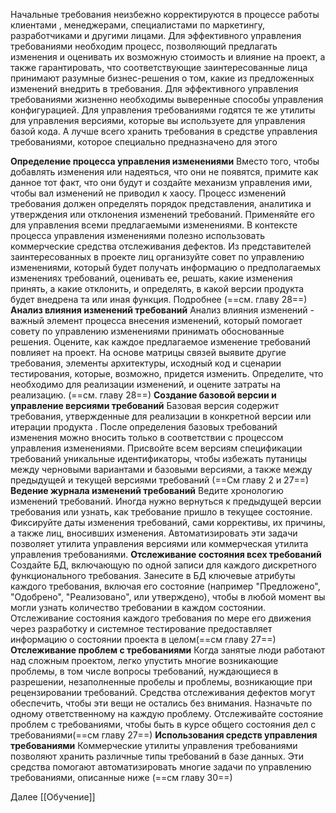 Начальные требования неизбежно корректируются в процессе работы клиентами , менеджерами, специалистами по маркетингу, разработчиками и другими лицами. Для эффективного управления требованиями необходим процесс, позволяющий предлагать изменения и оценивать их возможную стоимость и влияние на проект, а также гарантировать, что соответствующие заинтересованные лица принимают разумные бизнес-решения о том, какие из предложенных изменений внедрить в требования.
	Для эффективного управления требованиями	жизненно необходимы выверенные способы управления конфигурацией. Для управления требованиями годятся те же утилиты для управления версиями, которые вы используете для управления базой кода. А лучше всего хранить требования в средстве управления требованиями, которое специально предназначено для этого

**Определение процесса управления изменениями**
	Вместо того, чтобы добавлять изменения или надеяться, что они не появятся, примите как данное тот факт, что они будут и создайте механизм управления ими, чтобы вал изменений не приводил к хаосу. Процесс изменений требования должен определять порядок представления, аналитика и утверждения  или отклонения изменений требований. Применяйте его для управления всеми предлагаемыми изменениями. В контексте процесса управления изменениями полезно использовать коммерческие средства отслеживания дефектов. Из представителей заинтересованных в проекте лиц организуйте совет по управлению изменениями, который будет получать информацию о предполагаемых изменениях требований, оценивать ее, решать, какие изменения принять, а какие отклонить, и определять, в какой версии продукта будет внедрена та или иная функция. Подробнее (==см. главу 28==)
**Анализ влияния изменений требований**
	Анализ влияния изменений - важный элемент процесса внесения изменений, который помогает совету по управлению изменениями принимать обоснованные решения. Оцените, как каждое предлагаемое изменение требований повлияет на проект. На основе матрицы связей выявите другие требования, элементы архитектуры, исходный код и сценарии тестирования, которые, возможно, придется изменить. Определите, что необходимо для реализации изменений, и оцените затраты на реализацию. (==см. главу 28==)
**Создание базовой версии и управление версиями требований**
	Базовая версия содержит требования, утвержденные для реализации в конкретной версии или итерации продукта . После определения базовых требований изменения можно вносить только в соответствии с процессом управления изменениями. Присвойте всем версиям спецификации требований уникальные идентификаторы, чтобы избежать путаницы между черновыми вариантами и базовыми версиями, а также между предыдущей и текущей версиями требований (==См главу 2 и 27==)
**Ведение журнала изменений требований**
	Ведите хронологию изменений требований. Иногда нужно вернуться к предыдущей версии требования или узнать, как требование пришло в текущее состояние. Фиксируйте даты изменения требований, сами коррективы, их причины, а также лиц, вносивших изменения. Автоматизировать эти задачи позволяет утилита управления версиями или коммерческая утилита управления требованиями.
**Отслеживание состояния всех требований**
	Создайте БД, включающую по одной записи для каждого дискретного функционального требования. Занесите в БД ключевые атрибуты каждого требования, включая его состояние (например "Предложено", "Одобрено", "Реализовано", или утверждено),  чтобы в любой момент вы могли узнать количество требовании в каждом состоянии. Отслеживание состояния каждого требования по мере его движения через разработку и системное тестирование предоставляет информацию о состоянии проекта в целом(==см главу 27==)
**Отслеживание проблем с требованиями**
	Когда занятые люди работают над сложным проектом, легко упустить многие возникающие проблемы, в том числе вопросы требований, нуждающиеся в разрешении, незаполненные пробелы и проблемы, возникающие при рецензировании требований. Средства отслеживания дефектов могут обеспечить, чтобы эти вещи не остались без внимания. Назначьте по одному ответственному на каждую проблему.
	Отслеживайте состояние проблем с требованиями, чтобы быть в курсе общего состояния дел с требованиями(==см главу 27==)
**Использования средств управления требованиями**
	Коммерческие утилиты управления требованиями позволяют хранить различные типы требований в базе данных. Эти средства помогают автоматизировать многие задачи по управлению требованиями, описанные ниже (==см главу 30==)

Далее [[Обучение]]
